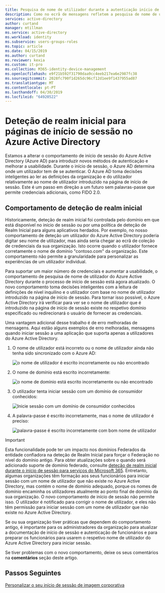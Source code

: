 ```yaml
---
title: Pesquisa de nome de utilizador durante a autenticação início de sessão - Azure Active Directory | Documentos da Microsoft
description: Como no ecrã de mensagens refletem a pesquisa de nome de utilizador durante o início de sessão
services: active-directory
author: curtand
manager: mtillman
ms.service: active-directory
ms.workload: identity
ms.subservice: users-groups-roles
ms.topic: article
ms.date: 04/15/2019
ms.author: curtand
ms.reviewer: kexia
ms.custom: it-pro
ms.collection: M365-identity-device-management
ms.openlocfilehash: e9f21b592f31790daa9cc4eeb217ea6e2987fc38
ms.sourcegitcommit: 2028fc790f1d265dc96cf12d1ee9f1437955ad87
ms.translationtype: MT
ms.contentlocale: pt-PT
ms.lasthandoff: 04/30/2019
ms.locfileid: "64920522"
---
```

# <a name="home-realm-discovery-for-azure-active-directory-sign-in-pages"></a>Deteção de realm inicial para páginas de início de sessão no Azure Active Directory

Estamos a alterar o comportamento de início de sessão do Azure Active Directory (Azure AD) para introduzir novos métodos de autenticação e melhorar a usabilidade. Durante o início de sessão, o Azure AD determina onde um utilizador tem de se autenticar. O Azure AD toma decisões inteligentes ao ler as definições da organização e do utilizador relativamente ao nome de utilizador introduzido na página de início de sessão. Este é um passo em direção a um futuro sem palavras-passe que permite credenciais adicionais, como FIDO 2.0.

## <a name="home-realm-discovery-behavior"></a>Comportamento de deteção de realm inicial

Historicamente, deteção de realm inicial foi controlada pelo domínio em que está disponível no início de sessão ou por uma política de deteção de Realm Inicial para alguns aplicativos herdados. Por exemplo, no nosso comportamento de deteção um utilizador do Azure Active Directory poderia digitar seu nome de utilizador, mas ainda seria chegar ao ecrã de coleção de credenciais da sua organização. Isto ocorre quando o utilizador fornece corretamente o nome de domínio "contoso.com" da organização. Este comportamento não permite a granularidade para personalizar as experiências de um utilizador individual.

Para suportar um maior número de credenciais e aumentar a usabilidade, o comportamento de pesquisa de nome de utilizador do Azure Active Directory durante o processo de início de sessão está agora atualizado. O novo comportamento toma decisões inteligentes com a leitura de definições de nível inquilino e o utilizador com base no nome de utilizador introduzido na página de início de sessão. Para tornar isso possível, o Azure Active Directory irá verificar para ver se o nome de utilizador que é introduzido na página de início de sessão existe no respetivo domínio especificado ou redirecionará o usuário de fornecer as credenciais.

Uma vantagem adicional desse trabalho é de erro melhoradas de mensagens. Aqui estão alguns exemplos de erro melhoradas, mensagens quando iniciar sessão a uma aplicação que suporta apenas a utilizadores do Azure Active Directory.

1. O nome de utilizador está incorreto ou o nome de utilizador ainda não tenha sido sincronizado com o Azure AD:
  
    ![o nome de utilizador é escrito incorretamente ou não encontrado](./media/signin-realm-discovery/typo-username.png)
  
2. O nome de domínio está escrito incorretamente:
  
    ![o nome de domínio está escrito incorretamente ou não encontrado](./media/signin-realm-discovery/typo-domain.png)
  
3. O utilizador tenta iniciar sessão com um domínio de consumidor conhecidos:
  
    ![Inicie sessão com um domínio de consumidor conhecidos](./media/signin-realm-discovery/consumer-domain.png)
  
4. A palavra-passe é escrito incorretamente, mas o nome de utilizador é preciso:  
  
    ![palavra-passe é escrito incorretamente com bom nome de utilizador](./media/signin-realm-discovery/incorrect-password.png)
  
> [!IMPORTANT]
> Esta funcionalidade pode ter um impacto nos domínios Federados da entidade confiadora na deteção de Realm Inicial para forçar o Federação no nível do domínio antigo. Para obter atualizações sobre o quando será adicionado suporte de domínio federado, consulte [deteção de realm inicial durante o início de sessão para serviços do Microsoft 365](https://azure.microsoft.com/updates/signin-hrd/). Entretanto, algumas organizações têm formação aos seus funcionários para iniciar sessão com um nome de utilizador que não existe no Azure Active Directory, mas contém o nome de domínio adequado, porque os nomes de domínio encaminha os utilizadores atualmente ao ponto final de domínio da sua organização. O novo comportamento de início de sessão não permite isso. O utilizador é notificado para corrigir o nome de utilizador, e eles não têm permissão para iniciar sessão com um nome de utilizador que não existe no Azure Active Directory.
>
> Se ou sua organização tiver práticas que dependem do comportamento antigo, é importante para os administradores da organização para atualizar a documentação de início de sessão e autenticação de funcionários e para preparar os funcionários para usarem o respetivo nome de utilizador do Azure Active Directory para iniciar sessão.
  
Se tiver problemas com o novo comportamento, deixe os seus comentários na **comentários** seção deste artigo.  

## <a name="next-steps"></a>Passos Seguintes

[Personalizar o seu início de sessão de imagem corporativa](../fundamentals/add-custom-domain.md)
